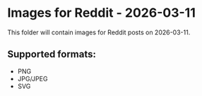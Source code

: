 # Images for Reddit - 2026-03-11

This folder will contain images for Reddit posts on 2026-03-11.

## Supported formats:
- PNG
- JPG/JPEG
- SVG
